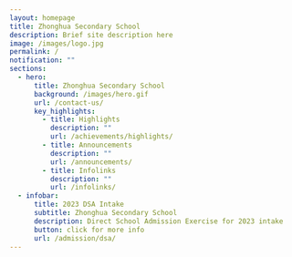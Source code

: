 ```yaml
---
layout: homepage
title: Zhonghua Secondary School
description: Brief site description here
image: /images/logo.jpg
permalink: /
notification: ""
sections:
  - hero:
      title: Zhonghua Secondary School
      background: /images/hero.gif
      url: /contact-us/
      key_highlights:
        - title: Highlights
          description: ""
          url: /achievements/highlights/
        - title: Announcements
          description: ""
          url: /announcements/
        - title: Infolinks
          description: ""
          url: /infolinks/
  - infobar:
      title: 2023 DSA Intake
      subtitle: Zhonghua Secondary School
      description: Direct School Admission Exercise for 2023 intake
      button: click for more info
      url: /admission/dsa/
---
```

